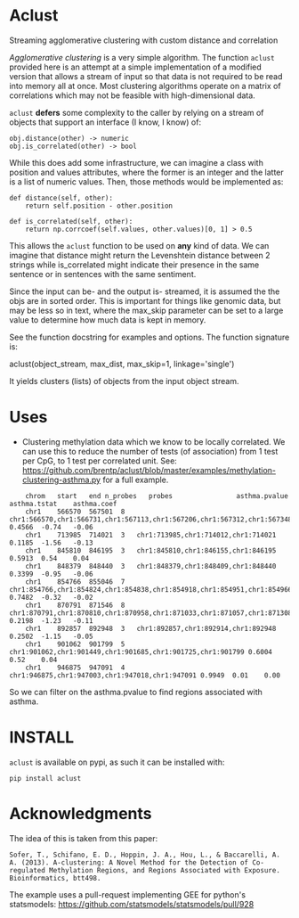 Aclust
======
Streaming agglomerative clustering with custom distance and correlation


*Agglomerative clustering* is a very simple algorithm.
The function `aclust` provided here is an attempt at a simple implementation
of a modified version that allows a stream of input so that data is not
required to be read into memory all at once. Most clustering algorithms operate
on a matrix of correlations which may not be feasible with high-dimensional
data.

`aclust` **defers** some complexity to the caller by relying on a stream of
objects that support an interface (I know, I know) of:

    obj.distance(other) -> numeric
    obj.is_correlated(other) -> bool

While this does add some infrastructure, we can imagine a class with
position and values attributes, where the former is an integer and the
latter is a list of numeric values. Then, those methods would be implemented
as:

    def distance(self, other):
        return self.position - other.position

    def is_correlated(self, other):
        return np.corrcoef(self.values, other.values)[0, 1] > 0.5

This allows the `aclust` function to be used on **any** kind of data. We can
imagine that distance might return the Levenshtein distance between 2 strings
while is\_correlated might indicate their presence in the same sentence or in
sentences with the same sentiment.

Since the input can be- and the output is- streamed, it is assumed the the objs
are in sorted order. This is important for things like genomic data, but may be
less so in text, where the max\_skip parameter can be set to a large value to
determine how much data is kept in memory.

See the function docstring for examples and options. The function signature is:

   aclust(object\_stream, max\_dist,
          max\_skip=1, linkage='single')

It yields clusters (lists) of objects from the input object stream.

Uses
====

+  Clustering methylation data which we know to be locally correlated. We can
   use this to reduce the number of tests (of association) from 1 test per CpG,
   to 1 test per correlated unit.
   See: https://github.com/brentp/aclust/blob/master/examples/methylation-clustering-asthma.py for a full example.

```
    chrom   start   end n_probes   probes                asthma.pvalue   asthma.tstat    asthma.coef
    chr1    566570  567501  8   chr1:566570,chr1:566731,chr1:567113,chr1:567206,chr1:567312,chr1:567348,chr1:567358,chr1:567501 0.4566  -0.74   -0.06
    chr1    713985  714021  3   chr1:713985,chr1:714012,chr1:714021 0.1185  -1.56   -0.13
    chr1    845810  846195  3   chr1:845810,chr1:846155,chr1:846195 0.5913  0.54    0.04
    chr1    848379  848440  3   chr1:848379,chr1:848409,chr1:848440 0.3399  -0.95   -0.06
    chr1    854766  855046  7   chr1:854766,chr1:854824,chr1:854838,chr1:854918,chr1:854951,chr1:854966,chr1:855046 0.7482  -0.32   -0.02
    chr1    870791  871546  8   chr1:870791,chr1:870810,chr1:870958,chr1:871033,chr1:871057,chr1:871308,chr1:871441,chr1:871546 0.2198  -1.23   -0.11
    chr1    892857  892948  3   chr1:892857,chr1:892914,chr1:892948 0.2502  -1.15   -0.05
    chr1    901062  901799  5   chr1:901062,chr1:901449,chr1:901685,chr1:901725,chr1:901799 0.6004  0.52    0.04
    chr1    946875  947091  4   chr1:946875,chr1:947003,chr1:947018,chr1:947091 0.9949  0.01    0.00
```
   So we can filter on the asthma.pvalue to find regions associated with asthma.
  

INSTALL
=======

`aclust` is available on pypi, as such it can be installed with:

    pip install aclust


Acknowledgments
===============

The idea of this is taken from this paper:

    Sofer, T., Schifano, E. D., Hoppin, J. A., Hou, L., & Baccarelli, A. A. (2013). A-clustering: A Novel Method for the Detection of Co-regulated Methylation Regions, and Regions Associated with Exposure. Bioinformatics, btt498.

The example uses a pull-request implementing GEE for python's statsmodels:
    https://github.com/statsmodels/statsmodels/pull/928

